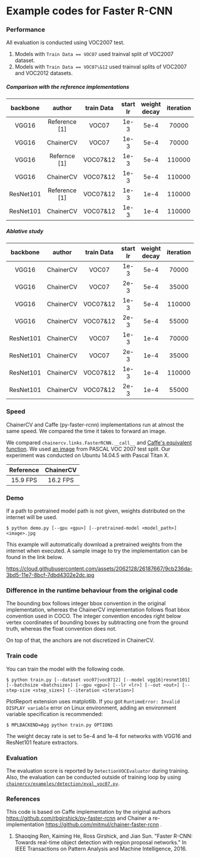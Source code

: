 # Example codes for Faster R-CNN

### Performance

All evaluation is conducted using VOC2007 test.

1. Models with `Train Data == VOC07` used trainval split of VOC2007 dataset.
2. Models with `Train Data == VOC07\&12` used trainval splits of VOC2007 and VOC2012 datasets.

##### Comparison with the reference implementations

| backbone | author | train Data | start lr | weight decay | iteration | imgs/GPU | score |
|:-:|:-:|:-:|:-:|:-:|:-:|:-:|:-:|
| VGG16 | Reference [1] | VOC07 | 1e-3 | 5e-4 | 70000 | 1 | 69.9 mAP |
| VGG16 | ChainerCV | VOC07 | 1e-3 | 5e-4 | 70000 | 1 | 70.6 mAP |
| VGG16 | Refernce [1] | VOC07\&12 | 1e-3 | 5e-4 | 110000 | 1 | 73.2 mAP |
| VGG16 | ChainerCV | VOC07\&12 | 1e-3 | 5e-4 | 110000 | 1 | 74.7 mAP |
| ResNet101 | Reference [1] | VOC07\&12 | 1e-3 | 1e-4 | 110000 | 1 | 76.4 mAP |
| ResNet101 | ChainerCV | VOC07\&12 | 1e-3 | 1e-4 | 110000 | 1 | XXXX mAP |

##### Ablative study

| backbone | author | train Data | start lr | weight decay | iteration | imgs/GPU | score |
|:-:|:-:|:-:|:-:|:-:|:-:|:-:|:-:|
| VGG16 | ChainerCV | VOC07 | 1e-3 | 5e-4 | 70000 | 1 | 70.6 mAP |
| VGG16 | ChainerCV | VOC07 | 2e-3 | 5e-4 | 35000 | 2 | XXX mAP |
| VGG16 | ChainerCV | VOC07\&12 | 1e-3 | 5e-4 | 110000 | 1 | 74.7 mAP |
| VGG16 | ChainerCV | VOC07\&12 | 2e-3 | 5e-4 | 55000 | 2 | XXXmAP |
| ResNet101 | ChainerCV | VOC07 | 1e-3 | 1e-4 | 70000 | 1 | XXXX mAP |
| ResNet101 | ChainerCV | VOC07 | 2e-3 | 1e-4 | 35000 | 2 | XXXX mAP |
| ResNet101 | ChainerCV | VOC07\&12 | 1e-3 | 1e-4 | 110000 | 1 | XXXX mAP |
| ResNet101 | ChainerCV | VOC07\&12 | 2e-3 | 1e-4 | 55000 | 2 | XXXX mAP |


### Speed

ChainerCV and Caffe (py-faster-rcnn) implementations run at almost the same speed.
We compared the time it takes to forward an image.

We compared `chainercv.links.FasterRCNN.__call__` and [Caffe's equivalent function](https://github.com/rbgirshick/py-faster-rcnn/blob/master/lib/fast_rcnn/test.py#L154).
We used [an image](https://github.com/rbgirshick/py-faster-rcnn/blob/master/data/demo/000456.jpg) from PASCAL VOC 2007 test split.
Our experiment was conducted on Ubuntu 14.04.5 with Pascal Titan X.

| Reference | ChainerCV |
|:-:|:-:|
|  15.9 FPS | 16.2 FPS |


### Demo

If a path to pretrained model path is not given, weights distributed on the internet will be used.

```
$ python demo.py [--gpu <gpu>] [--pretrained-model <model_path>] <image>.jpg
```

This example will automatically download a pretrained weights from the internet when executed.
A sample image to try the implementation can be found in the link below.

https://cloud.githubusercontent.com/assets/2062128/26187667/9cb236da-3bd5-11e7-8bcf-7dbd4302e2dc.jpg


### Difference in the runtime behaviour from the original code

The bounding box follows integer bbox convention in the original implementation, whereas the ChainerCV implementation follows float bbox convention used in COCO.
The integer convention encodes right below vertex coordinates of bounding boxes by subtracting one from the ground truth, whereas the float convention does not.

On top of that, the anchors are not discretized in ChainerCV.


### Train code
You can train the model with the following code.
```
$ python train.py [--dataset voc07|voc0712] [--model vgg16|resnet101] [--batchsize <batchsize>] [--gpu <gpu>] [--lr <lr>] [--out <out>] [--step-size <step_size>] [--iteration <iteration>]
```

PlotReport extension uses matplotlib. If you got `RuntimeError: Invalid DISPLAY variable` error on Linux environment, adding an environment variable specification is recommended:

```
$ MPLBACKEND=Agg python train.py OPTIONS
```

The weight decay rate is set to 5e-4 and 1e-4 for networks with VGG16 and ResNet101 feature extractors.

### Evaluation

The evaluation score is reported by `DetectionVOCEvaluator` during training.
Also, the evaluation can be conducted outside of training loop by using [`chainercv/examples/detection/eval_voc07.py`](https://github.com/chainer/chainercv/blob/master/examples/detection).


### References
This code is based on Caffe implementation by the original authors https://github.com/rbgirshick/py-faster-rcnn and Chainer a re-implementation https://github.com/mitmul/chainer-faster-rcnn .

1. Shaoqing Ren, Kaiming He, Ross Girshick, and Jian Sun. "Faster R-CNN: Towards real-time object detection with region proposal networks." In IEEE Transactions on Pattern Analysis and Machine Intelligence, 2016.
